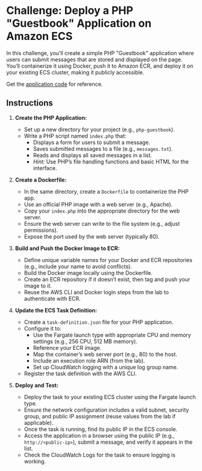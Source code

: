 # Challenge: Deploy a PHP "Guestbook" Application on Amazon ECS

In this challenge, you’ll create a simple PHP "Guestbook" application where users can submit messages that are stored and displayed on the page. You’ll containerize it using Docker, push it to Amazon ECR, and deploy it on your existing ECS cluster, making it publicly accessible.

Get the  [application code](./ChallengeLab01) for reference.

## Instructions

1. **Create the PHP Application:**
   - Set up a new directory for your project (e.g., `php-guestbook`).
   - Write a PHP script named `index.php` that:
     - Displays a form for users to submit a message.
     - Saves submitted messages to a file (e.g., `messages.txt`).
     - Reads and displays all saved messages in a list.
     - *Hint:* Use PHP’s file handling functions and basic HTML for the interface.

2. **Create a Dockerfile:**
   - In the same directory, create a `Dockerfile` to containerize the PHP app.
   - Use an official PHP image with a web server (e.g., Apache).
   - Copy your `index.php` into the appropriate directory for the web server.
   - Ensure the web server can write to the file system (e.g., adjust permissions).
   - Expose the port used by the web server (typically 80).

3. **Build and Push the Docker Image to ECR:**
   - Define unique variable names for your Docker and ECR repositories (e.g., include your name to avoid conflicts).
   - Build the Docker image locally using the Dockerfile.
   - Create an ECR repository if it doesn’t exist, then tag and push your image to it.
   - Reuse the AWS CLI and Docker login steps from the lab to authenticate with ECR.

4. **Update the ECS Task Definition:**
   - Create a `task-definition.json` file for your PHP application.
   - Configure it to:
     - Use the Fargate launch type with appropriate CPU and memory settings (e.g., 256 CPU, 512 MB memory).
     - Reference your ECR image.
     - Map the container’s web server port (e.g., 80) to the host.
     - Include an execution role ARN (from the lab).
     - Set up CloudWatch logging with a unique log group name.
   - Register the task definition with the AWS CLI.

5. **Deploy and Test:**
   - Deploy the task to your existing ECS cluster using the Fargate launch type.
   - Ensure the network configuration includes a valid subnet, security group, and public IP assignment (reuse values from the lab if applicable).
   - Once the task is running, find its public IP in the ECS console.
   - Access the application in a browser using the public IP (e.g., `http://<public-ip>`), submit a message, and verify it appears in the list.
   - Check the CloudWatch Logs for the task to ensure logging is working.


